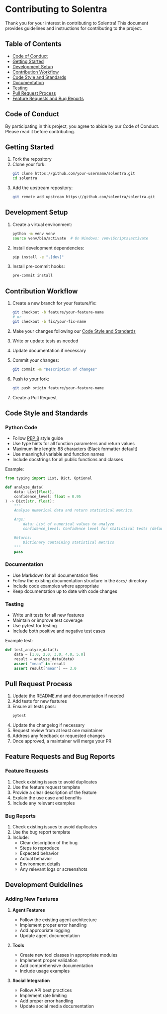 # Contributing to Solentra

Thank you for your interest in contributing to Solentra! This document provides guidelines and instructions for contributing to the project.

## Table of Contents

- [Code of Conduct](#code-of-conduct)
- [Getting Started](#getting-started)
- [Development Setup](#development-setup)
- [Contribution Workflow](#contribution-workflow)
- [Code Style and Standards](#code-style-and-standards)
- [Documentation](#documentation)
- [Testing](#testing)
- [Pull Request Process](#pull-request-process)
- [Feature Requests and Bug Reports](#feature-requests-and-bug-reports)

## Code of Conduct

By participating in this project, you agree to abide by our Code of Conduct. Please read it before contributing.

## Getting Started

1. Fork the repository
2. Clone your fork:
   ```bash
   git clone https://github.com/your-username/solentra.git
   cd solentra
   ```
3. Add the upstream repository:
   ```bash
   git remote add upstream https://github.com/solentra/solentra.git
   ```

## Development Setup

1. Create a virtual environment:
   ```bash
   python -m venv venv
   source venv/bin/activate  # On Windows: venv\Scripts\activate
   ```

2. Install development dependencies:
   ```bash
   pip install -e ".[dev]"
   ```

3. Install pre-commit hooks:
   ```bash
   pre-commit install
   ```

## Contribution Workflow

1. Create a new branch for your feature/fix:
   ```bash
   git checkout -b feature/your-feature-name
   # or
   git checkout -b fix/your-fix-name
   ```

2. Make your changes following our [Code Style and Standards](#code-style-and-standards)

3. Write or update tests as needed

4. Update documentation if necessary

5. Commit your changes:
   ```bash
   git commit -m "Description of changes"
   ```

6. Push to your fork:
   ```bash
   git push origin feature/your-feature-name
   ```

7. Create a Pull Request

## Code Style and Standards

### Python Code

- Follow [PEP 8](https://pep8.org/) style guide
- Use type hints for all function parameters and return values
- Maximum line length: 88 characters (Black formatter default)
- Use meaningful variable and function names
- Include docstrings for all public functions and classes

Example:
```python
from typing import List, Dict, Optional

def analyze_data(
    data: List[float],
    confidence_level: float = 0.95
) -> Dict[str, float]:
    """
    Analyze numerical data and return statistical metrics.

    Args:
        data: List of numerical values to analyze
        confidence_level: Confidence level for statistical tests (default: 0.95)

    Returns:
        Dictionary containing statistical metrics
    """
    pass
```

### Documentation

- Use Markdown for all documentation files
- Follow the existing documentation structure in the `docs/` directory
- Include code examples where appropriate
- Keep documentation up to date with code changes

### Testing

- Write unit tests for all new features
- Maintain or improve test coverage
- Use pytest for testing
- Include both positive and negative test cases

Example test:
```python
def test_analyze_data():
    data = [1.0, 2.0, 3.0, 4.0, 5.0]
    result = analyze_data(data)
    assert "mean" in result
    assert result["mean"] == 3.0
```

## Pull Request Process

1. Update the README.md and documentation if needed
2. Add tests for new features
3. Ensure all tests pass:
   ```bash
   pytest
   ```
4. Update the changelog if necessary
5. Request review from at least one maintainer
6. Address any feedback or requested changes
7. Once approved, a maintainer will merge your PR

## Feature Requests and Bug Reports

### Feature Requests

1. Check existing issues to avoid duplicates
2. Use the feature request template
3. Provide a clear description of the feature
4. Explain the use case and benefits
5. Include any relevant examples

### Bug Reports

1. Check existing issues to avoid duplicates
2. Use the bug report template
3. Include:
   - Clear description of the bug
   - Steps to reproduce
   - Expected behavior
   - Actual behavior
   - Environment details
   - Any relevant logs or screenshots

## Development Guidelines

### Adding New Features

1. **Agent Features**
   - Follow the existing agent architecture
   - Implement proper error handling
   - Add appropriate logging
   - Update agent documentation

2. **Tools**
   - Create new tool classes in appropriate modules
   - Implement proper validation
   - Add comprehensive documentation
   - Include usage examples

3. **Social Integration**
   - Follow API best practices
   - Implement rate limiting
   - Add proper error handling
   - Update social media documentation
